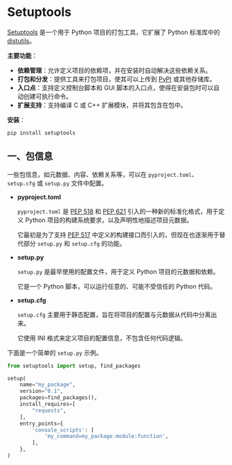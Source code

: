 # Setuptools

[Setuptools](https://github.com/pypa/setuptools) 是一个用于 Python 项目的打包工具，它扩展了 Python 标准库中的 [distutils](https://docs.python.org/zh-cn/3.11/library/distutils.html)。

**主要功能**：

- **依赖管理**：允许定义项目的依赖项，并在安装时自动解决这些依赖关系。
- **打包和分发**：提供工具来打包项目，使其可以上传到 [PyPI](https://pypi.org/) 或其他存储库。
- **入口点**：支持定义控制台脚本和 GUI 脚本的入口点，使得在安装包时可以自动创建可执行命令。
- **扩展支持**：支持编译 C 或 C++ 扩展模块，并将其包含在包中。

**安装**：

```sh
pip install setuptools
```

## 一、包信息

一些包信息，如元数据、内容、依赖关系等，可以在 `pyproject.toml`、`setup.cfg` 或 `setup.py` 文件中配置。

- **pyproject.toml**

  `pyproject.toml` 是 [PEP 518](https://peps.python.org/pep-0518/) 和 [PEP 621](https://peps.python.org/pep-0621/) 引入的一种新的标准化格式，用于定义 Python 项目的构建系统要求，以及声明性地描述项目元数据。

  它最初是为了支持 [PEP 517](https://peps.python.org/pep-0517/) 中定义的构建接口而引入的，但现在也逐渐用于替代部分 `setup.py` 和 `setup.cfg` 的功能。
  
- **setup.py**

  `setup.py` 是最早使用的配置文件，用于定义 Python 项目的元数据和依赖。

  它是一个 Python 脚本，可以运行任意的、可能不受信任的 Python 代码。
  
- **setup.cfg**

  `setup.cfg` 主要用于静态配置，旨在将项目的配置与元数据从代码中分离出来。
  
  它使用 INI 格式来定义项目的配置信息，不包含任何代码逻辑。

下面是一个简单的 `setup.py` 示例。

```python
from setuptools import setup, find_packages

setup(
    name="my_package",
    version="0.1",
    packages=find_packages(),
    install_requires=[
        "requests",
    ],
    entry_points={
        'console_scripts': [
            'my_command=my_package.module:function',
        ],
    },
)
```

